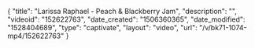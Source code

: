 {
    "title": "Larissa Raphael - Peach & Blackberry Jam",
    "description": "",
    "videoid": "152622763",
    "date_created": "1506360365",
    "date_modified": "1528404689",
    "type": "captivate",
    "layout": "video",
    "url": "\/v\/bk71-1074-mp4\/152622763"
}